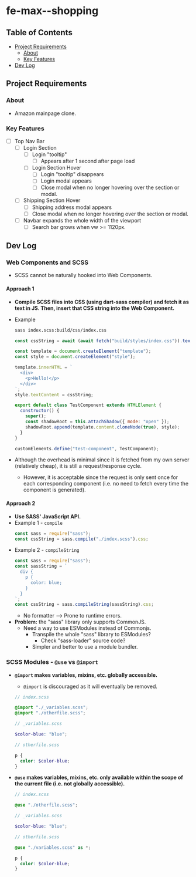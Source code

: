 # fe-max--shopping

## Table of Contents

- [Project Requirements](#project-requirements)
  - [About](#about)
  - [Key Features](#key-features)
- [Dev Log](#dev-log)

## Project Requirements

### About

- Amazon mainpage clone.

### Key Features

- [ ] Top Nav Bar
  - [ ] Login Section
    - [ ] Login "tooltip"
      - [ ] Appears after 1 second after page load
    - [ ] Login Section Hover
      - [ ] Login "tooltip" disappears
      - [ ] Login modal appears
      - [ ] Close modal when no longer hovering over the section or modal.
  - [ ] Shipping Section Hover
    - [ ] Shipping address modal appears
    - [ ] Close modal when no longer hovering over the section or modal.
  - [ ] Navbar expands the whole width of the viewport
    - [ ] Search bar grows when vw >= 1120px.

## Dev Log

### Web Components and SCSS

- SCSS cannot be naturally hooked into Web Components.

#### Approach 1

- **Compile SCSS files into CSS (using dart-sass compiler) and fetch it as text in JS. Then, insert that CSS string into the Web Component.**
- Example

  ```zsh
  sass index.scss:build/css/index.css
  ```

  ```js
  const cssString = await (await fetch("build/styles/index.css")).text();

  const template = document.createElement("template");
  const style = document.createElement("style");

  template.innerHTML = `
    <div>
      <p>Hello!</p>
    </div>
  `;
  style.textContent = cssString;

  export default class TestComponent extends HTMLElement {
    constructor() {
      super();
      const shadowRoot = this.attachShadow({ mode: "open" });
      shadowRoot.append(template.content.cloneNode(true), style);
    }
  }

  customElements.define("test-component", TestComponent);
  ```

- Although the overhead is minimal since it is fetched from my own server (relatively cheap), it is still a request/response cycle.
  - However, it is acceptable since the request is only sent once for each corresponding component (i.e. no need to fetch every time the component is generated).

#### Approach 2

- **Use SASS' JavaScript API.**
- Example 1 - `compile`
  ```js
  const sass = require("sass");
  const cssString = sass.compile("./index.scss").css;
  ```
- Example 2 - `compileString`
  ```js
  const sass = require("sass");
  const sassString = `
    div {
      p {
        color: blue;
      }
    }
  `;
  const cssString = sass.compileString(sassString).css;
  ```
  - No formatter --> Prone to runtime errors.
- **Problem:** the "sass" library only supports CommonJS.
  - Need a way to use ESModules instead of Commonjs.
    - Transpile the whole "sass" library to ESModules?
      - Check "sass-loader" source code?
    - Simpler and better to use a module bundler.

### SCSS Modules - `@use` vs `@import`

- **`@import` makes variables, mixins, etc. globally accessible.**

  - `@import` is discouraged as it will eventually be removed.

  ```scss
  // index.scss

  @import "./_variables.scss";
  @import "./otherfile.scss";
  ```

  ```scss
  // _variables.scss

  $color-blue: "blue";
  ```

  ```scss
  // otherfile.scss

  p {
    color: $color-blue;
  }
  ```

- **`@use` makes variables, mixins, etc. only available within the scope of the current file (i.e. not globally accessible).**

  ```scss
  // index.scss

  @use "./otherfile.scss";
  ```

  ```scss
  // _variables.scss

  $color-blue: "blue";
  ```

  ```scss
  // otherfile.scss

  @use "./variables.scss" as *;

  p {
    color: $color-blue;
  }
  ```

